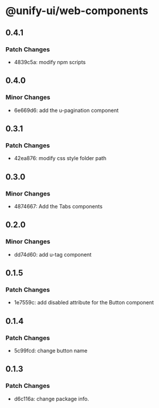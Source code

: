 # @unify-ui/web-components

## 0.4.1

### Patch Changes

- 4839c5a: modify npm scripts

## 0.4.0

### Minor Changes

- 6e669d6: add the u-pagination component

## 0.3.1

### Patch Changes

- 42ea876: modify css style folder path

## 0.3.0

### Minor Changes

- 4874667: Add the Tabs components

## 0.2.0

### Minor Changes

- dd74d60: add u-tag component

## 0.1.5

### Patch Changes

- 1e7559c: add disabled attribute for the Button component

## 0.1.4

### Patch Changes

- 5c99fcd: change button name

## 0.1.3

### Patch Changes

- d6c116a: change package info.
